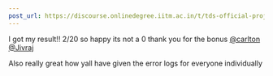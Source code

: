 ```yaml
---
post_url: https://discourse.onlinedegree.iitm.ac.in/t/tds-official-project1-discrepencies/171141/299
---
```

I got my result!! 2/20 so happy its not a 0 thank you for the bonus [@carlton](/u/carlton) [@Jivraj](/u/jivraj) 

Also really great how yall have given the error logs for everyone individually 